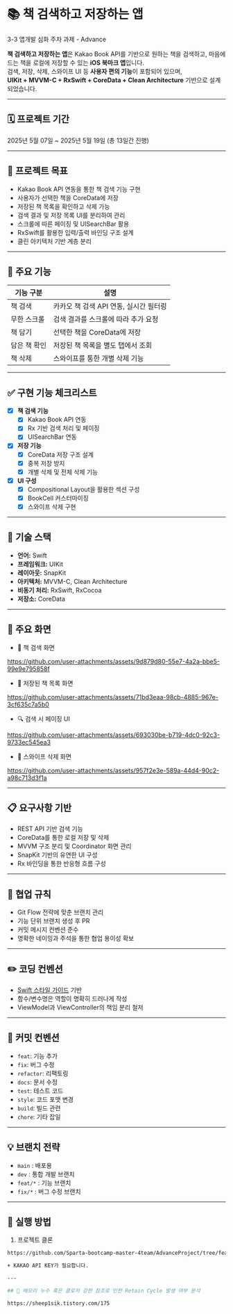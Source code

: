 # 📚 책 검색하고 저장하는 앱  
3-3 앱개발 심화 주차 과제 - Advance

**책 검색하고 저장하는 앱**은 Kakao Book API를 기반으로 원하는 책을 검색하고, 마음에 드는 책을 로컬에 저장할 수 있는 **iOS 북마크 앱**입니다.  
검색, 저장, 삭제, 스와이프 UI 등 **사용자 편의 기능**이 포함되어 있으며,  
**UIKit + MVVM-C + RxSwift + CoreData + Clean Architecture** 기반으로 설계되었습니다.

---

## 🗓 프로젝트 기간  
2025년 5월 07일 ~ 2025년 5월 19일 (총 13일간 진행)

---

## 🎯 프로젝트 목표

- Kakao Book API 연동을 통한 책 검색 기능 구현
- 사용자가 선택한 책을 CoreData에 저장
- 저장된 책 목록을 확인하고 삭제 가능
- 검색 결과 및 저장 목록 UI를 분리하여 관리
- 스크롤에 따른 페이징 및 UISearchBar 활용
- RxSwift를 활용한 입력/출력 바인딩 구조 설계
- 클린 아키텍처 기반 계층 분리

---

## 📱 주요 기능

| 기능 구분 | 설명 |
|----------|------|
| 책 검색 | 카카오 책 검색 API 연동, 실시간 필터링 |
| 무한 스크롤 | 검색 결과를 스크롤에 따라 추가 요청 |
| 책 담기 | 선택한 책을 CoreData에 저장 |
| 담은 책 확인 | 저장된 책 목록을 별도 탭에서 조회 |
| 책 삭제 | 스와이프를 통한 개별 삭제 기능 |

---

## ✅ 구현 기능 체크리스트

- [x] **책 검색 기능**
  - [x] Kakao Book API 연동
  - [x] Rx 기반 검색 처리 및 페이징
  - [x] UISearchBar 연동

- [x] **저장 기능**
  - [x] CoreData 저장 구조 설계
  - [x] 중복 저장 방지
  - [x] 개별 삭제 및 전체 삭제 기능

- [x] **UI 구성**
  - [x] Compositional Layout을 활용한 섹션 구성
  - [x] BookCell 커스터마이징
  - [x] 스와이프 삭제 구현

---

## 🧩 기술 스택

- **언어:** Swift  
- **프레임워크:** UIKit  
- **레이아웃:** SnapKit  
- **아키텍처:** MVVM-C, Clean Architecture  
- **비동기 처리:** RxSwift, RxCocoa  
- **저장소:** CoreData  

---

## 📸 주요 화면
- 📖 책 검색 화면
  

https://github.com/user-attachments/assets/9d879d80-55e7-4a2a-bbe5-99e9e795858f


- 📌 저장된 책 목록 화면


https://github.com/user-attachments/assets/71bd3eaa-98cb-4885-967e-3cf635c7a5b0


- 🔍 검색 시 페이징 UI


https://github.com/user-attachments/assets/693030be-b719-4dc0-92c3-9733ec545ea3


- 🧹 스와이프 삭제 화면


https://github.com/user-attachments/assets/957f2e3e-589a-44d4-90c2-a98c713d3f1a


---

## 📋 요구사항 기반

- REST API 기반 검색 기능
- CoreData를 통한 로컬 저장 및 삭제
- MVVM 구조 분리 및 Coordinator 화면 관리
- SnapKit 기반의 유연한 UI 구성
- Rx 바인딩을 통한 반응형 흐름 구성

---

## 🔎 협업 규칙

- Git Flow 전략에 맞춘 브랜치 관리
- 기능 단위 브랜치 생성 후 PR
- 커밋 메시지 컨벤션 준수
- 명확한 네이밍과 주석을 통한 협업 용이성 확보

---

## ✏️ 코딩 컨벤션

- [Swift 스타일 가이드](https://github.com/StyleShare/swift-style-guide) 기반
- 함수/변수명은 역할이 명확히 드러나게 작성
- ViewModel과 ViewController의 책임 분리 철저

---

## 📍 커밋 컨벤션

- `feat`: 기능 추가  
- `fix`: 버그 수정  
- `refactor`: 리팩토링  
- `docs`: 문서 수정  
- `test`: 테스트 코드  
- `style`: 코드 포맷 변경  
- `build`: 빌드 관련  
- `chore`: 기타 잡일

---

## 💡 브랜치 전략

- `main` : 배포용  
- `dev` : 통합 개발 브랜치  
- `feat/*` : 기능 브랜치  
- `fix/*` : 버그 수정 브랜치  

---

## 🚀 실행 방법

1. 프로젝트 클론
```bash
https://github.com/Sparta-bootcamp-master-4team/AdvanceProject/tree/feat/sheep1sik

+ KAKAO API KEY가 필요합니다.

---

## 📝 메모리 누수 혹은 클로저 강한 참조로 인한 Retain Cycle 발생 여부 분석

https://sheep1sik.tistory.com/175
